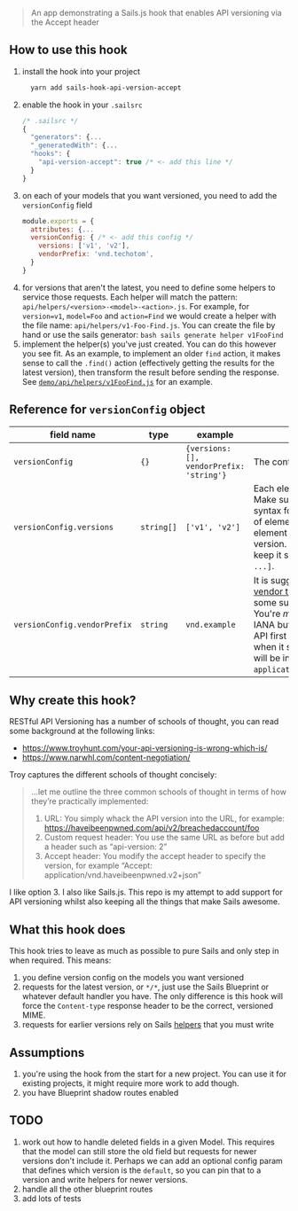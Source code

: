 > An app demonstrating a Sails.js hook that enables API versioning via the Accept header

## How to use this hook

 1. install the hook into your project
    ```bash
      yarn add sails-hook-api-version-accept
    ```
 1. enable the hook in your `.sailsrc`
    ```js
    /* .sailsrc */
    {
      "generators": {...
      "_generatedWith": {...
      "hooks": {
        "api-version-accept": true /* <- add this line */
      }
    }
    ```
 1. on each of your models that you want versioned, you need to add the `versionConfig` field
    ```js
    module.exports = {
      attributes: {...
      versionConfig: { /* <- add this config */
        versions: ['v1', 'v2'],
        vendorPrefix: 'vnd.techotom',
      }
    }
    ```
  1. for versions that aren't the latest, you need to define some helpers to service those requests. Each helper will match the pattern: `api/helpers/<version>-<model>-<action>.js`. For example, for `version=v1`, `model=Foo` and `action=Find` we would create a helper with the file name: `api/helpers/v1-Foo-Find.js`. You can create the file by hand or use the sails generator:
    ```bash
    sails generate helper v1FooFind
    ```
  1. implement the helper(s) you've just created. You can do this however you see fit. As an example, to implement an older `find` action, it makes sense to call the `.find()` action (effectively getting the results for the latest version), then transform the result before sending the response. See [`demo/api/helpers/v1FooFind.js`](https://github.com/tomsaleeba/sails-hook-api-version-accept/tree/master/demo/api/helpers/v1FooFind.js) for an example.

## Reference for `versionConfig` object

| field name | type | example | description
|---|---|---|---|
| `versionConfig` | `{}` | `{versions: [], vendorPrefix: 'string'}` | The container object for the config
| `versionConfig.versions` | `string[]` | `['v1', 'v2']` | Each element represents a version. Make sure your names have [legal](https://tools.ietf.org/html/rfc7231#section-3.1.1.5) syntax for Content-types. The order of element **is important**; the last element is implicitly the latest version. The recommendation is to keep it simple: `['v1', 'v2', 'v3', ...]`.
| `versionConfig.vendorPrefix` | `string` | `vnd.example` | It is suggested that you use the [vendor tree](https://tools.ietf.org/html/rfc6838#section-3.2) prefix of `vnd.` and then some subtree of that for your project. You're *meant* to register them with IANA but you can probably write your API first and worry about that later when it starts to take off. This value will be inserted into the MIME like `application/<vendorPrefix>.v1+json`.

## Why create this hook?

RESTful API Versioning has a number of schools of thought, you can read some background at the following links:

 - https://www.troyhunt.com/your-api-versioning-is-wrong-which-is/
 - https://www.narwhl.com/content-negotiation/

Troy captures the different schools of thought concisely:

>...let me outline the three common schools of thought in terms of how they’re practically implemented:
>
> 1. URL: You simply whack the API version into the URL, for example: https://haveibeenpwned.com/api/v2/breachedaccount/foo
> 1. Custom request header: You use the same URL as before but add a header such as “api-version: 2”
> 1. Accept header: You modify the accept header to specify the version, for example “Accept: application/vnd.haveibeenpwned.v2+json”

I like option 3. I also like Sails.js. This repo is my attempt to add support for API versioning whilst also keeping all the things that make Sails awesome.

## What this hook does
This hook tries to leave as much as possible to pure Sails and only step in when required. This means:

 1. you define version config on the models you want versioned
 1. requests for the latest version, or `*/*`, just use the Sails Blueprint or whatever default handler you have. The only difference is this hook will force the `Content-type` response header to be the correct, versioned MIME.
 1. requests for earlier versions rely on Sails [helpers](https://sailsjs.com/documentation/concepts/helpers) that you must write

## Assumptions
 1. you're using the hook from the start for a new project. You can use it for existing projects, it might require more work to add though.
 1. you have Blueprint shadow routes enabled

## TODO
 1. work out how to handle deleted fields in a given Model. This requires that the model can still store the old field but requests for newer versions don't include it. Perhaps we can add an optional config param that defines which version is the `default`, so you can pin that to a version and write helpers for newer versions.
 1. handle all the other blueprint routes
 1. add lots of tests
